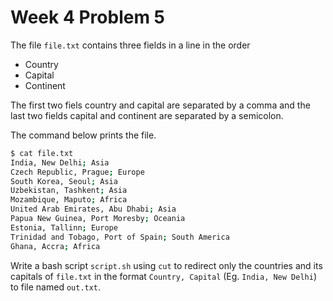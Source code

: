 # Week 4 Problem 5

The file  ` file.txt ` contains three fields in a line in the order

- Country
- Capital
- Continent

The first two fiels country and capital are separated by a comma and the last two fields capital and continent are separated by a semicolon.

The command below prints the file.

```bash
$ cat file.txt
India, New Delhi; Asia
Czech Republic, Prague; Europe
South Korea, Seoul; Asia
Uzbekistan, Tashkent; Asia
Mozambique, Maputo; Africa
United Arab Emirates, Abu Dhabi; Asia
Papua New Guinea, Port Moresby; Oceania
Estonia, Tallinn; Europe
Trinidad and Tobago, Port of Spain; South America
Ghana, Accra; Africa
```

Write a bash script ` script.sh ` using ` cut ` to redirect only the countries and its capitals of ` file.txt ` in the format ` Country, Capital ` (Eg. ` India, New Delhi `) to file named ` out.txt `.

